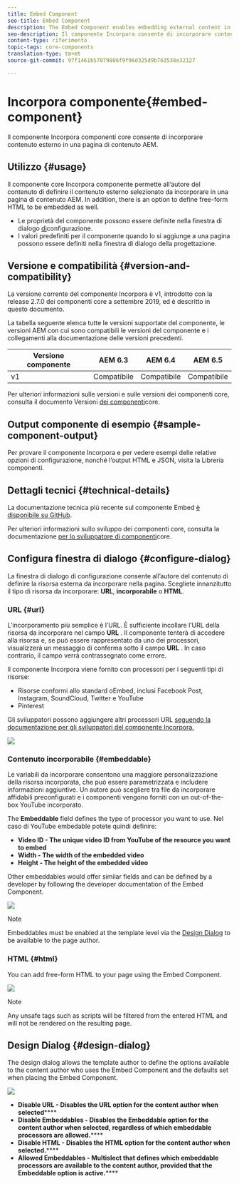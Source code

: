 ```yaml
---
title: Embed Component
seo-title: Embed Component
description: The Embed Component enables embedding external content in an AEM content page.
seo-description: Il componente Incorpora consente di incorporare contenuto esterno in una pagina di contenuto AEM.
content-type: riferimento
topic-tags: core-components
translation-type: tm+mt
source-git-commit: 97f1461b57079806f9f96d325d9b763538e32127

---
```



# Incorpora componente{#embed-component}

Il componente Incorpora componenti core consente di incorporare contenuto esterno in una pagina di contenuto AEM.

## Utilizzo {#usage}

Il componente core Incorpora componente permette all’autore del contenuto di definire il contenuto esterno selezionato da incorporare in una pagina di contenuto AEM. In addition, there is an option to define free-form HTML to be embedded as well.

* Le proprietà del componente possono essere definite nella finestra di dialogo [di](#configure-dialog)configurazione.
* I valori predefiniti per il componente quando lo si aggiunge a una pagina possono essere definiti nella finestra di dialogo [](#design-dialog)della progettazione.

## Versione e compatibilità {#version-and-compatibility}

La versione corrente del componente Incorpora è v1, introdotto con la release 2.7.0 dei componenti core a settembre 2019, ed è descritto in questo documento.

La tabella seguente elenca tutte le versioni supportate del componente, le versioni AEM con cui sono compatibili le versioni del componente e i collegamenti alla documentazione delle versioni precedenti.

| Versione componente | AEM 6.3 | AEM 6.4 | AEM 6.5 |
|--- |--- |--- |---|
| v1 | Compatibile | Compatibile | Compatibile |

Per ulteriori informazioni sulle versioni e sulle versioni dei componenti core, consulta il documento Versioni [dei componenti](versions.md)core.

## Output componente di esempio {#sample-component-output}

Per provare il componente Incorpora e per vedere esempi delle relative opzioni di configurazione, nonché l’output HTML e JSON, visita la Libreria [](http://opensource.adobe.com/aem-core-wcm-components/library/embed.html)componenti.

## Dettagli tecnici {#technical-details}

La documentazione tecnica più recente sul componente Embed [è disponibile su GitHub](https://github.com/adobe/aem-core-wcm-components/tree/master/content/src/content/jcr_root/apps/core/wcm/components/embed/v1/embed).

Per ulteriori informazioni sullo sviluppo dei componenti core, consulta la documentazione [per lo sviluppatore di componenti](developing.md)core.

## Configura finestra di dialogo {#configure-dialog}

La finestra di dialogo di configurazione consente all’autore del contenuto di definire la risorsa esterna da incorporare nella pagina. Scegliete innanzitutto il tipo di risorsa da incorporare: **URL**, **incorporabile** o **HTML**.

### URL {#url}

L’incorporamento più semplice è l’URL. È sufficiente incollare l’URL della risorsa da incorporare nel campo **URL** . Il componente tenterà di accedere alla risorsa e, se può essere rappresentato da uno dei processori, visualizzerà un messaggio di conferma sotto il campo **URL** . In caso contrario, il campo verrà contrassegnato come errore.

Il componente Incorpora viene fornito con processori per i seguenti tipi di risorse:

* Risorse conformi allo standard [](https://oembed.com/) oEmbed, inclusi Facebook Post, Instagram, SoundCloud, Twitter e YouTube
* Pinterest

Gli sviluppatori possono aggiungere altri processori URL [seguendo la documentazione per gli sviluppatori del componente Incorpora.](https://github.com/adobe/aem-core-wcm-components/tree/master/content/src/content/jcr_root/apps/core/wcm/components/embed/v1/embed#extending-the-embed-component)

![](assets/screen-shot-2019-09-25-10.08.29.png)

### Contenuto incorporabile {#embeddable}

Le variabili da incorporare consentono una maggiore personalizzazione della risorsa incorporata, che può essere parametrizzata e includere informazioni aggiuntive. Un autore può scegliere tra file da incorporare affidabili preconfigurati e i componenti vengono forniti con un out-of-the-box YouTube incorporato.

The **Embeddable** field defines the type of processor you want to use. Nel caso di YouTube embedable potete quindi definire:

* **Video ID - The unique video ID from YouTube of the resource you want to embed**
* **Width - The width of the embedded video**
* **Height - The height of the embedded video**

Other embeddables would offer similar fields and can be defined by a developer by following the developer documentation of the Embed Component.[](https://github.com/adobe/aem-core-wcm-components/tree/master/content/src/content/jcr_root/apps/core/wcm/components/embed/v1/embed#extending-the-embed-component)

![](assets/screen-shot-2019-09-25-10.15.00.png)

>[!NOTE]
>Embeddables must be enabled at the template level via the [Design Dialog](#design-dialog) to be available to the page author.

### HTML {#html}

You can add free-form HTML to your page using the Embed Component.

![](assets/screen-shot-2019-09-25-10.20.00.png)

>[!NOTE]
>Any unsafe tags such as scripts will be filtered from the entered HTML and will not be rendered on the resulting page.

## Design Dialog {#design-dialog}

The design dialog allows the template author to define the options available to the content author who uses the Embed Component and the defaults set when placing the Embed Component.

![](assets/screen-shot-2019-09-25-10.25.28.png)

* **Disable URL - Disables the URL option for the content author when selected******
* **Disable Embeddables - Disables the Embeddable option for the content author when selected, regardless of which embeddable processors are allowed.******
* **Disable HTML - Disables the HTML option for the content author when selected.******
* **Allowed Embeddables - Multislect that defines which embeddable processors are available to the content author, provided that the Embeddable option is active.******
